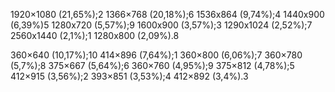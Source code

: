 1920×1080 (21,65%);2
1366×768 (20,18%);6
1536х864 (9,74%);4
1440х900 (6,39%)5
1280х720 (5,57%);9
1600х900 (3,57%);3
1290х1024 (2,52%);7
2560х1440 (2,1%);1
1280х800 (2,09%).8

360×640 (10,17%);10
414×896 (7,64%);1
360×800 (6,06%);7
360×780 (5,7%);8
375×667 (5,64%);6
360×760 (4,95%);9
375×812 (4,78%);5
412×915 (3,56%);2
393×851 (3,53%);4
412×892 (3,4%).3
